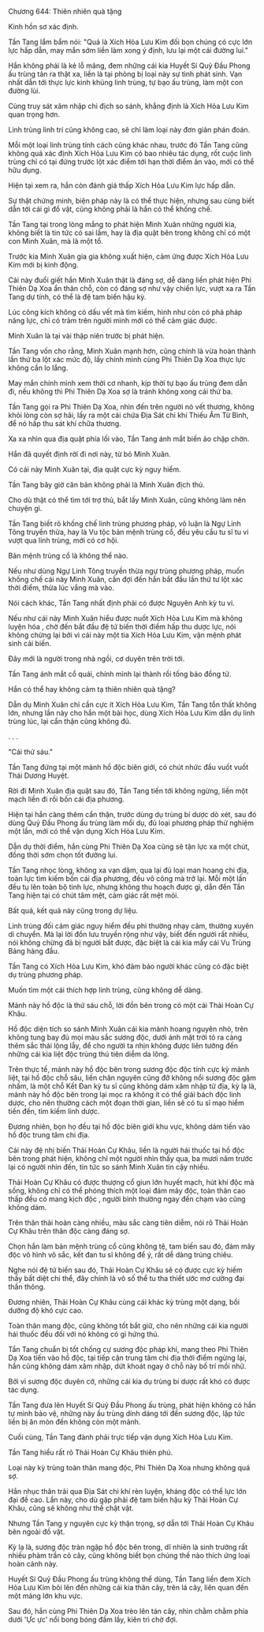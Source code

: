 




Chương 644: Thiên nhiên quà tặng


Kinh hồn sơ xác định.

Tần Tang lẩm bẩm nói: "Quả là Xích Hỏa Lưu Kim đối bọn chúng có cực lớn lực hấp dẫn, may mắn sớm liền làm xong ý định, lưu lại một cái đường lui."

Hắn không phải là kẻ lỗ mãng, đem những cái kia Huyết Sí Quỷ Đầu Phong ấu trùng tản ra thật xa, liền là tại phòng bị loại này sự tình phát sinh. Vạn nhất dẫn tới thực lực kinh khủng linh trùng, tự bạo ấu trùng, làm một con đường lùi.

Cùng truy sát xâm nhập chi địch so sánh, khẳng định là Xích Hỏa Lưu Kim quan trọng hơn.

Linh trùng linh trí cũng không cao, sẽ chỉ làm loại này đơn giản phán đoán.

Mỗi một loại linh trùng tính cách cũng khác nhau, trước đó Tần Tang cũng không quá xác định Xích Hỏa Lưu Kim có bao nhiêu tác dụng, rốt cuộc linh trùng chỉ có tại đứng trước lột xác điểm tới hạn thời điểm ăn vào, mới có thể hữu dụng.

Hiện tại xem ra, hắn còn đánh giá thấp Xích Hỏa Lưu Kim lực hấp dẫn.

Sự thật chứng minh, biện pháp này là có thể thực hiện, nhưng sau cùng biết dẫn tới cái gì đồ vật, cũng không phải là hắn có thể khống chế.

Tần Tang tại trong lòng mắng to phát hiện Minh Xuân những người kia, không biết là tin tức có sai lầm, hay là địa quật bên trong không chỉ có một con Minh Xuân, mà là một tổ.

Trước kia Minh Xuân gia gia không xuất hiện, cảm ứng được Xích Hỏa Lưu Kim mới bị kinh động.

Cái này đuổi giết hắn Minh Xuân thật là đáng sợ, dễ dàng liền phát hiện Phi Thiên Dạ Xoa ẩn thân chỗ, còn có đáng sợ như vậy chiến lực, vượt xa ra Tần Tang dự tính, có thể là đệ tam biến hậu kỳ.

Lúc công kích không có dấu vết mà tìm kiếm, hình như còn có phá pháp năng lực, chỉ có trảm trên người mình mới có thể cảm giác được.

Minh Xuân là tại vài thập niên trước bị phát hiện.

Tần Tang vốn cho rằng, Minh Xuân mạnh hơn, cũng chính là vừa hoàn thành lần thứ ba lột xác mức độ, lấy chính mình cùng Phi Thiên Dạ Xoa thực lực không cần lo lắng.

May mắn chính mình xem thời cơ nhanh, kịp thời tự bạo ấu trùng đem dẫn đi, nếu không thì Phi Thiên Dạ Xoa sợ là tránh không xong cái thứ ba.

Tần Tang gọi ra Phi Thiên Dạ Xoa, nhìn đến trên người nó vết thương, không khỏi lòng còn sợ hãi, lấy ra một cái chứa Địa Sát chi khí Thiếu Âm Từ Bình, để nó hấp thu sát khí chữa thương.

Xa xa nhìn qua địa quật phía lối vào, Tần Tang ánh mắt biến ảo chập chờn.

Hắn đã quyết định rời đi nơi này, từ bỏ Minh Xuân.

Có cái này Minh Xuân tại, địa quật cực kỳ nguy hiểm.

Tần Tang bây giờ căn bản không phải là Minh Xuân địch thủ.

Cho dù thật có thể tìm tới trợ thủ, bắt lấy Minh Xuân, cũng không làm nên chuyện gì.

Tần Tang biết rõ khống chế linh trùng phương pháp, vô luận là Ngự Linh Tông truyền thừa, hay là Vu tộc bản mệnh trùng cổ, đều yêu cầu tu sĩ tu vi vượt qua linh trùng, mới có cơ hội.

Bản mệnh trùng cổ là không thể nào.

Nếu như dùng Ngự Linh Tông truyền thừa ngự trùng phương pháp, muốn khống chế cái này Minh Xuân, cần đợi đến hắn bắt đầu lần thứ tư lột xác thời điểm, thừa lúc vắng mà vào.

Nói cách khác, Tần Tang nhất định phải có được Nguyên Anh kỳ tu vi.

Nếu như cái này Minh Xuân hiểu được nuốt Xích Hỏa Lưu Kim mà không luyện hóa , chờ đến bắt đầu đệ tứ biến thời điểm hấp thu dược lực, nói không chừng lại bởi vì cái này một tia Xích Hỏa Lưu Kim, vận mệnh phát sinh cải biến.

Đây mới là người trong nhà ngồi, cơ duyên trên trời tới.

Tần Tang ánh mắt cổ quái, chính mình lại thành rồi tống bảo đồng tử.

Hắn có thể hay không cảm tạ thiên nhiên quà tặng?

Dẫn dụ Minh Xuân chỉ cần cực ít Xích Hỏa Lưu Kim, Tần Tang tổn thất không lớn, nhưng lần này cho hắn một bài học, dùng Xích Hỏa Lưu Kim dẫn dụ linh trùng lúc, lại cẩn thận cũng không đủ.

. . .

"Cái thứ sáu."

Tần Tang đứng tại một mảnh hồ độc biên giới, có chút nhức đầu vuốt vuốt Thái Dương Huyệt.

Rời đi Minh Xuân địa quật sau đó, Tần Tang tiến tới không ngừng, liền một mạch liền đi rồi bốn cái địa phương.

Hiện tại hắn càng thêm cẩn thận, trước dùng dụ trùng bí dược dò xét, sau đó dùng Quỷ Đầu Phong ấu trùng làm mồi dụ, đủ loại phương pháp thử nghiệm một lần, mới có thể vận dụng Xích Hỏa Lưu Kim.

Dẫn dụ thời điểm, hắn cùng Phi Thiên Dạ Xoa cũng sẽ tận lực xa một chút, đồng thời sớm chọn tốt đường lui.

Tần Tang nhọc lòng, không xa vạn dặm, qua lại đủ loại man hoang chi địa, toàn lực tìm kiếm bốn cái địa phương, đều vô công mà trở lại. Mỗi một lần đều tụ lên toàn bộ tinh lực, nhưng không thu hoạch được gì, dẫn đến Tần Tang hiện tại có chút tâm mệt, cảm giác rất mệt mỏi.

Bất quá, kết quả này cũng trong dự liệu.

Linh trùng đối cảm giác nguy hiểm đều phi thường nhạy cảm, thường xuyên di chuyển. Mà lại lời đồn lưu truyền rộng như vậy, biết đến người rất nhiều, nói không chừng đã bị người bắt được, đặc biệt là cái kia mấy cái Vu Trùng Bảng hàng đầu.

Tần Tang có Xích Hỏa Lưu Kim, khó đảm bảo người khác cũng có đặc biệt dụ trùng phương pháp.

Muốn tìm một cái thích hợp linh trùng, cũng không dễ dàng.

Mảnh này hồ độc là thứ sáu chỗ, lời đồn bên trong có một cái Thải Hoàn Cự Khâu.

Hồ độc diện tích so sánh Minh Xuân cái kia mảnh hoang nguyên nhỏ, trên không tung bay đủ mọi màu sắc sương độc, dưới ánh mặt trời tỏ ra càng thêm sắc thái lộng lẫy, để cho người ta nhịn không được liên tưởng đến những cái kia liệt độc trùng thú tiên diễm da lông.

Trên thực tế, mảnh này hồ độc bên trong sương độc độc tính cực kỳ mãnh liệt, tại hồ độc chỗ sâu, liền chân nguyên cũng đỡ không nổi sương độc gặm nhấm, là một chỗ Kết Đan kỳ tu sĩ cũng không dám xâm nhập tử địa, kỳ lạ là, mảnh này hồ độc bên trong lại mọc ra không ít có thể giải bách độc linh dược, cho nên thường cách một đoạn thời gian, liền sẽ có tu sĩ mạo hiểm tiến đến, tìm kiếm linh dược.

Đương nhiên, bọn họ đều tại hồ độc biên giới khu vực, không dám tiến vào hồ độc trung tâm chi địa.

Cái này đệ nhị biến Thải Hoàn Cự Khâu, liền là người hái thuốc tại hồ độc bên trong phát hiện, không chỉ một người nhìn thấy qua, ba mươi năm trước lại có người nhìn đến, tin tức so sánh Minh Xuân tin cậy nhiều.

Thải Hoàn Cự Khâu có được thượng cổ giun lớn huyết mạch, hút khí độc mà sống, không chỉ có thể phóng thích một loại đám mây độc, toàn thân cao thấp đều có mang kịch độc , người bình thường ngay đến chạm vào cũng không dám.

Trên thân thải hoàn càng nhiều, màu sắc càng tiên diễm, nói rõ Thải Hoàn Cự Khâu trên thân độc càng đáng sợ.

Chọn hắn làm bản mệnh trùng cổ cũng không tệ, tam biến sau đó, đám mây độc vô hình vô sắc, kết đan tu sĩ không để ý, rất dễ dàng trúng chiêu.

Nghe nói đệ tứ biến sau đó, Thải Hoàn Cự Khâu sẽ có được cực kỳ hiếm thấy bất diệt chi thể, đây chính là vô số thể tu tha thiết ước mơ cường đại thần thông.

Đương nhiên, Thải Hoàn Cự Khâu cùng cái khác kỳ trùng một dạng, bồi dưỡng độ khó cực cao.

Toàn thân mang độc, cũng không tốt bắt giữ, cho nên những cái kia người hái thuốc đều đối với nó không có gì hứng thú.

Tần Tang chuẩn bị tốt chống cự sương độc pháp khí, mang theo Phi Thiên Dạ Xoa tiến vào hồ độc, tại tiếp cận trung tâm chi địa thời điểm ngừng lại, hắn cũng không dám xâm nhập, dứt khoát ngay ở chỗ này bố trí mồi nhử.

Bởi vì sương độc duyên cớ, những cái kia dụ trùng bí dược rất khó có được tác dụng.

Tần Tang đưa lên Huyết Sí Quỷ Đầu Phong ấu trùng, phát hiện không có hắn tự mình bảo vệ, những này ấu trùng dính dáng tới đến sương độc, lập tức liền bị ăn mòn đến không còn một mảnh.

Cuối cùng, Tần Tang đành phải trực tiếp vận dụng Xích Hỏa Lưu Kim.

Tần Tang hiểu rất rõ Thải Hoàn Cự Khâu thiên phú.

Loại này kỳ trùng toàn thân mang độc, Phi Thiên Dạ Xoa nhưng không quá sợ.

Hắn nhục thân trải qua Địa Sát chi khí rèn luyện, kháng độc có thể lực lớn đại đề cao. Lần này, cho dù gặp phải đệ tam biến hậu kỳ Thải Hoàn Cự Khâu, cũng sẽ không như thế chật vật.

Nhưng Tần Tang y nguyên cực kỳ thận trọng, sợ dẫn tới Thải Hoàn Cự Khâu bên ngoài đồ vật.

Kỳ lạ là, sương độc tràn ngập hồ độc bên trong, dĩ nhiên là sinh trưởng rất nhiều phàm trần cỏ cây, cũng không biết bọn chúng thế nào thích ứng loại hoàn cảnh này.

Huyết Sí Quỷ Đầu Phong ấu trùng không thể dùng, Tần Tang liền đem Xích Hỏa Lưu Kim bôi lên đến những cái kia thân cây, trên lá cây, liên quan đến một mảng lớn khu vực.

Sau đó, hắn cùng Phi Thiên Dạ Xoa trèo lên tán cây, nhìn chằm chằm phía dưới 'Ực ực' nổi bong bóng đầm lầy, kiên trì chờ đợi.




